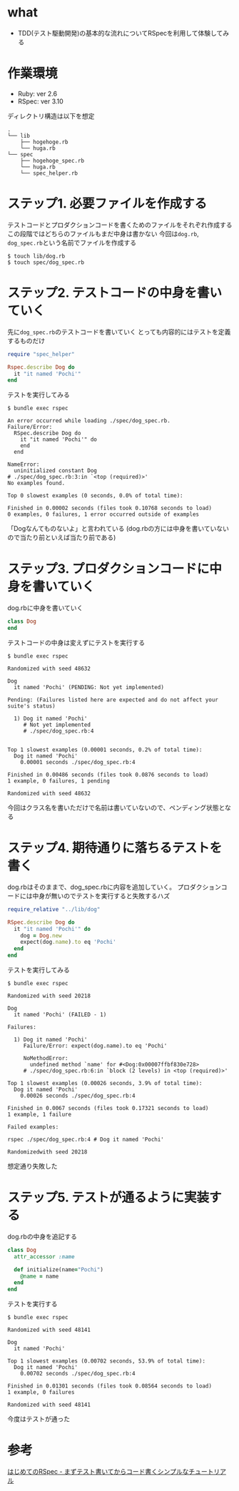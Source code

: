 # what
- TDD(テスト駆動開発)の基本的な流れについてRSpecを利用して体験してみる

# 作業環境
- Ruby: ver 2.6
- RSpec: ver 3.10

ディレクトリ構造は以下を想定
```
.
└── lib
    ├── hogehoge.rb
    └── huga.rb
└── spec
    ├── hogehoge_spec.rb
    └── huga.rb
    └── spec_helper.rb
```


# ステップ1. 必要ファイルを作成する
テストコードとプロダクションコードを書くためのファイルをそれぞれ作成する
この段階ではどちらのファイルもまだ中身は書かない
今回は`dog.rb`, `dog_spec.rb`という名前でファイルを作成する

```
$ touch lib/dog.rb
$ touch spec/dog_spec.rb
```

# ステップ2. テストコードの中身を書いていく
先に`dog_spec.rb`のテストコードを書いていく
とっても内容的にはテストを定義するものだけ

```ruby
require "spec_helper"

Rspec.describe Dog do
  it "it named 'Pochi'"
end
```

テストを実行してみる
```
$ bundle exec rspec

An error occurred while loading ./spec/dog_spec.rb.
Failure/Error:
  RSpec.describe Dog do
    it "it named 'Pochi'" do
    end
  end

NameError:
  uninitialized constant Dog
# ./spec/dog_spec.rb:3:in `<top (required)>'
No examples found.

Top 0 slowest examples (0 seconds, 0.0% of total time):

Finished in 0.00002 seconds (files took 0.10768 seconds to load)
0 examples, 0 failures, 1 error occurred outside of examples
```

「Dogなんてものないよ」と言われている
(dog.rbの方には中身を書いていないので当たり前といえば当たり前である)

# ステップ3. プロダクションコードに中身を書いていく
dog.rbに中身を書いていく

```ruby
class Dog
end
```

テストコードの中身は変えずにテストを実行する

```
$ bundle exec rspec

Randomized with seed 48632

Dog
  it named 'Pochi' (PENDING: Not yet implemented)

Pending: (Failures listed here are expected and do not affect your suite's status)

  1) Dog it named 'Pochi'
     # Not yet implemented
     # ./spec/dog_spec.rb:4


Top 1 slowest examples (0.00001 seconds, 0.2% of total time):
  Dog it named 'Pochi'
    0.00001 seconds ./spec/dog_spec.rb:4

Finished in 0.00486 seconds (files took 0.0876 seconds to load)
1 example, 0 failures, 1 pending

Randomized with seed 48632
```

今回はクラス名を書いただけで名前は書いていないので、ペンディング状態となる

# ステップ4. 期待通りに落ちるテストを書く
dog.rbはそのままで、dog_spec.rbに内容を追加していく。
プロダクションコードには中身が無いのでテストを実行すると失敗するハズ

```ruby
require_relative "../lib/dog"

RSpec.describe Dog do
  it "it named 'Pochi'" do
    dog = Dog.new
    expect(dog.name).to eq 'Pochi'
  end
end
```

テストを実行してみる

```
$ bundle exec rspec

Randomized with seed 20218

Dog
  it named 'Pochi' (FAILED - 1)

Failures:

  1) Dog it named 'Pochi'
     Failure/Error: expect(dog.name).to eq 'Pochi'

     NoMethodError:
       undefined method `name' for #<Dog:0x00007ffbf830e728>
     # ./spec/dog_spec.rb:6:in `block (2 levels) in <top (required)>'

Top 1 slowest examples (0.00026 seconds, 3.9% of total time):
  Dog it named 'Pochi'
    0.00026 seconds ./spec/dog_spec.rb:4

Finished in 0.0067 seconds (files took 0.17321 seconds to load)
1 example, 1 failure

Failed examples:

rspec ./spec/dog_spec.rb:4 # Dog it named 'Pochi'

Randomizedwith seed 20218
```

想定通り失敗した


# ステップ5.  テストが通るように実装する
dog.rbの中身を追記する

```ruby
class Dog
  attr_accessor :name

  def initialize(name="Pochi")
    @name = name
  end
end
```

テストを実行する

```
$ bundle exec rspec

Randomized with seed 48141

Dog
  it named 'Pochi'

Top 1 slowest examples (0.00702 seconds, 53.9% of total time):
  Dog it named 'Pochi'
    0.00702 seconds ./spec/dog_spec.rb:4

Finished in 0.01301 seconds (files took 0.08564 seconds to load)
1 example, 0 failures

Randomized with seed 48141
```

今度はテストが通った


# 参考
[はじめてのRSpec - まずテスト書いてからコード書くシンプルなチュートリアル](https://qiita.com/luckypool/items/e3662170033347510c3c)
